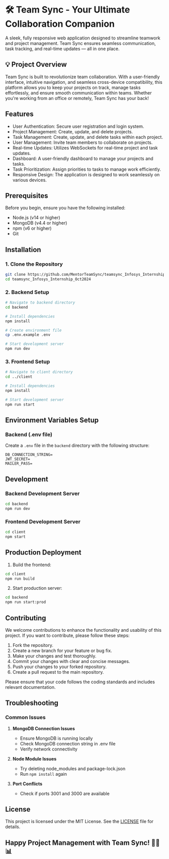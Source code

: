 # 🛠️ Team Sync - Your Ultimate Collaboration Companion

A sleek, fully responsive web application designed to streamline teamwork and project management. Team Sync ensures seamless communication, task tracking, and real-time updates — all in one place.

## 💡 Project Overview

Team Sync is built to revolutionize team collaboration. With a user-friendly interface, intuitive navigation, and seamless cross-device compatibility, this platform allows you to keep your projects on track, manage tasks effortlessly, and ensure smooth communication within teams. Whether you're working from an office or remotely, Team Sync has your back!

## Features

- User Authentication: Secure user registration and login system.
- Project Management: Create, update, and delete projects.
- Task Management: Create, update, and delete tasks within each project.
- User Management: Invite team members to collaborate on projects.
- Real-time Updates: Utilizes WebSockets for real-time project and task updates.
- Dashboard: A user-friendly dashboard to manage your projects and tasks.
- Task Prioritization: Assign priorities to tasks to manage work efficiently.
- Responsive Design: The application is designed to work seamlessly on various devices.

## Prerequisites

Before you begin, ensure you have the following installed:
- Node.js (v14 or higher)
- MongoDB (v4.4 or higher)
- npm (v6 or higher)
- Git

## Installation

### 1. Clone the Repository
```bash
git clone https://github.com/MentorTeamSync/teamsync_Infosys_Internship_Oct2024.git
cd teamsync_Infosys_Internship_Oct2024
```

### 2. Backend Setup

```bash
# Navigate to backend directory
cd backend

# Install dependencies
npm install

# Create environment file
cp .env.example .env

# Start development server
npm run dev
```

### 3. Frontend Setup
```bash
# Navigate to client directory
cd ../client

# Install dependencies
npm install

# Start development server
npm run start
```

## Environment Variables Setup

### Backend (.env file)
Create a `.env` file in the `backend` directory with the following structure:

```env
DB_CONNECTION_STRING=
JWT_SECRET=
MAILER_PASS=
```

## Development

### Backend Development Server
```bash
cd backend
npm run dev
```

### Frontend Development Server
```bash
cd client
npm start
```

## Production Deployment

1. Build the frontend:
```bash
cd client
npm run build
```

2. Start production server:
```bash
cd backend
npm run start:prod
```

## Contributing

We welcome contributions to enhance the functionality and usability of this project. If you want to contribute, please follow these steps:

1. Fork the repository.
2. Create a new branch for your feature or bug fix.
3. Make your changes and test thoroughly.
4. Commit your changes with clear and concise messages.
5. Push your changes to your forked repository.
6. Create a pull request to the main repository.

Please ensure that your code follows the coding standards and includes relevant documentation.

## Troubleshooting

### Common Issues

1. **MongoDB Connection Issues**
   - Ensure MongoDB is running locally
   - Check MongoDB connection string in .env file
   - Verify network connectivity

2. **Node Module Issues**
   - Try deleting node_modules and package-lock.json
   - Run `npm install` again

3. **Port Conflicts**
   - Check if ports 3001 and 3000 are available

## License

This project is licensed under the MIT License. See the [LICENSE](LICENSE) file for details.

## Happy Project Management with Team Sync! 🚀🔧📊
